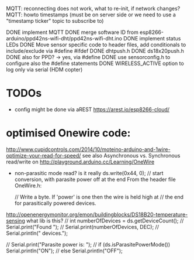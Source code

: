 MQTT: reconnecting does not work, what to re-init, if network changes?
MQTT: howto timestamps (must be on server side or we need to use a "timestamp ticker" topic to subscribe to)

DONE implement MQTT
DONE merge software ID from esp8266-arduino/ppd42ns-wifi-dht/ppd42ns-wifi-dht.ino
DONE implement status LEDs
DONE Move sensor specific code to header files, add conditionals to include/exclude via #define #ifdef 
DONE dhtpush.h
DONE ds18x20push.h
DONE also for PPD? -> yes, via #define
DONE use sensorconfig.h to configure also the #define statements
DONE WIRELESS_ACTIVE option to log only via serial (HDM copter)

# TODOs

* config might be done via aREST https://arest.io/esp8266-cloud/

# optimised Onewire code: 
http://www.cupidcontrols.com/2014/10/moteino-arduino-and-1wire-optimize-your-read-for-speed/
see also Asynchronous vs. Synchronous read/write on
http://playground.arduino.cc/Learning/OneWire

* non-parasitic mode read? is it really
ds.write(0x44, 0);        // start conversion, with parasite power off at the end
From the header file OneWire.h:
    
    // Write a byte. If 'power' is one then the wire is held high at
    // the end for parasitically powered devices.
    
http://openenergymonitor.org/emon/buildingblocks/DS18B20-temperature-sensing
what lib is this?
//  int numberOfDevices = ds.getDeviceCount();
//  Serial.print("Found ");
//  Serial.print(numberOfDevices, DEC);
//  Serial.println(" devices.");

//  Serial.print("Parasite power is: "); 
//  if (ds.isParasitePowerMode()) Serial.println("ON");
//  else Serial.println("OFF");


